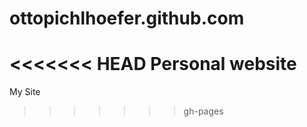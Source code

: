 ottopichlhoefer.github.com
===================

<<<<<<< HEAD
Personal website
=======
My Site
>>>>>>> gh-pages
